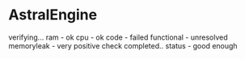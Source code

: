 # AstralEngine
verifying...
ram - ok
cpu - ok
code - failed
functional - unresolved
memoryleak - very positive
check completed..
status - good enough